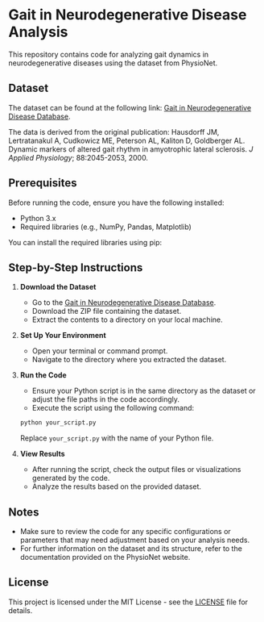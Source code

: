 # Gait in Neurodegenerative Disease Analysis

This repository contains code for analyzing gait dynamics in neurodegenerative diseases using the dataset from PhysioNet.

## Dataset

The dataset can be found at the following link: [Gait in Neurodegenerative Disease Database](https://www.physionet.org/content/gaitndd/1.0.0/).

The data is derived from the original publication:
Hausdorff JM, Lertratanakul A, Cudkowicz ME, Peterson AL, Kaliton D, Goldberger AL. Dynamic markers of altered gait rhythm in amyotrophic lateral sclerosis. *J Applied Physiology*; 88:2045-2053, 2000.

## Prerequisites

Before running the code, ensure you have the following installed:

- Python 3.x
- Required libraries (e.g., NumPy, Pandas, Matplotlib)

You can install the required libraries using pip:

## Step-by-Step Instructions

1. **Download the Dataset**
   - Go to the [Gait in Neurodegenerative Disease Database](https://www.physionet.org/content/gaitndd/1.0.0/).
   - Download the ZIP file containing the dataset.
   - Extract the contents to a directory on your local machine.

2. **Set Up Your Environment**
   - Open your terminal or command prompt.
   - Navigate to the directory where you extracted the dataset.

3. **Run the Code**
   - Ensure your Python script is in the same directory as the dataset or adjust the file paths in the code accordingly.
   - Execute the script using the following command:

   ```bash
   python your_script.py
   ```

   Replace `your_script.py` with the name of your Python file.

4. **View Results**
   - After running the script, check the output files or visualizations generated by the code.
   - Analyze the results based on the provided dataset.

## Notes

- Make sure to review the code for any specific configurations or parameters that may need adjustment based on your analysis needs.
- For further information on the dataset and its structure, refer to the documentation provided on the PhysioNet website.

## License

This project is licensed under the MIT License - see the [LICENSE](LICENSE) file for details.